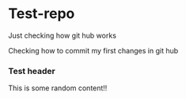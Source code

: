 # Test-repo
Just checking how git hub works

Checking how to commit my first changes in git hub


### Test header

This is some random content!!
